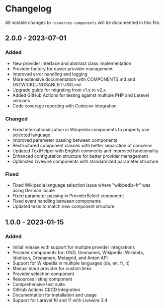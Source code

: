 # Changelog

All notable changes to `resources-components` will be documented in this file.

## 2.0.0 - 2023-07-01

### Added

- New provider interface and abstract class implementation
- Provider factory for easier provider management
- Improved error handling and logging
- More extensive documentation with COMPONENTS.md and ENTWICKLUNGSANLEITUNG.md
- Upgrade guide for migrating from v1.x to v2.x
- Added GitHub Actions for testing against multiple PHP and Laravel versions
- Code coverage reporting with Codecov integration

### Changed

- Fixed internationalization in Wikipedia components to properly use selected language
- Improved parameter passing between components
- Restructured component classes with better separation of concerns
- Updated TextHelper with English comments and improved functionality
- Enhanced configuration structure for better provider management
- Optimized Livewire components with standardized parameter structure

### Fixed

- Fixed Wikipedia language selection issue where "wikipedia-fr" was using German locale
- Fixed parameter passing in ProviderSelect component
- Fixed event handling between components
- Updated tests to match new component structure

## 1.0.0 - 2023-01-15

### Added

- Initial release with support for multiple provider integrations
- Provider components for: GND, Geonames, Wikipedia, Wikidata, Idiotikon, Ortsnamen, Metagrid, and Anton API
- Support for Wikipedia in multiple languages (de, en, fr, it)
- Manual input provider for custom links
- Provider selection component
- Resources listing component
- Comprehensive test suite
- GitHub Actions CI/CD integration
- Documentation for installation and usage
- Support for Laravel 10 and 11 with Livewire 3.4
